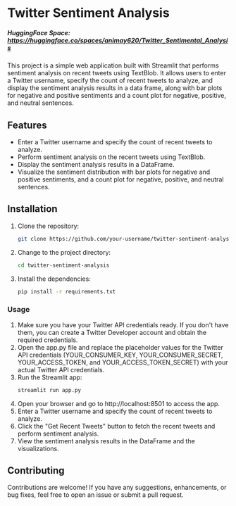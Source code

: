 # Twitter Sentiment Analysis

##### HuggingFace Space: https://huggingface.co/spaces/animay620/Twitter_Sentimental_Analysis

This project is a simple web application built with Streamlit that performs sentiment analysis on recent tweets using TextBlob. It allows users to enter a Twitter username, specify the count of recent tweets to analyze, and display the sentiment analysis results in a data frame, along with bar plots for negative and positive sentiments and a count plot for negative, positive, and neutral sentences.

## Features

- Enter a Twitter username and specify the count of recent tweets to analyze.
- Perform sentiment analysis on the recent tweets using TextBlob.
- Display the sentiment analysis results in a DataFrame.
- Visualize the sentiment distribution with bar plots for negative and positive sentiments, and a count plot for negative, positive, and neutral sentences.

## Installation

1. Clone the repository:

   ```bash
   git clone https://github.com/your-username/twitter-sentiment-analysis.git
   ```
2. Change to the project directory:
    ```bash
    cd twitter-sentiment-analysis
    ```
3. Install the dependencies:
    ```bash
    pip install -r requirements.txt
    ```
### Usage
 1. Make sure you have your Twitter API credentials ready. If you don't have them, you can create a Twitter Developer account and obtain the required credentials.
 2. Open the app.py file and replace the placeholder values for the Twitter API credentials (YOUR_CONSUMER_KEY, YOUR_CONSUMER_SECRET, YOUR_ACCESS_TOKEN, and 
   YOUR_ACCESS_TOKEN_SECRET) with your actual Twitter API credentials.
 3. Run the Streamlit app:
    ```bash
    streamlit run app.py
    ```
 4. Open your browser and go to http://localhost:8501 to access the app.
 5. Enter a Twitter username and specify the count of recent tweets to analyze.
 6. Click the "Get Recent Tweets" button to fetch the recent tweets and perform sentiment analysis.
 7. View the sentiment analysis results in the DataFrame and the visualizations.

## Contributing
Contributions are welcome! If you have any suggestions, enhancements, or bug fixes, feel free to open an issue or submit a pull request.







   
